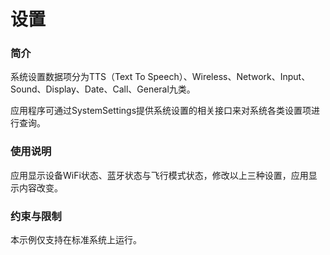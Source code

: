 # 设置<a name="ZH-CN_TOPIC_0000001080120136"></a>

### 简介

系统设置数据项分为TTS（Text To Speech）、Wireless、Network、Input、Sound、Display、Date、Call、General九类。

应用程序可通过SystemSettings提供系统设置的相关接口来对系统各类设置项进行查询。

### 使用说明

应用显示设备WiFi状态、蓝牙状态与飞行模式状态，修改以上三种设置，应用显示内容改变。

### 约束与限制

本示例仅支持在标准系统上运行。
